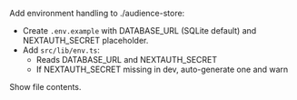 Add environment handling to ./audience-store:

- Create `.env.example` with DATABASE_URL (SQLite default) and NEXTAUTH_SECRET placeholder.
- Add `src/lib/env.ts`:
  - Reads DATABASE_URL and NEXTAUTH_SECRET
  - If NEXTAUTH_SECRET missing in dev, auto-generate one and warn

Show file contents.

